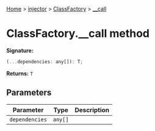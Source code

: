 [Home](./index) &gt; [injector](./injector.md) &gt; [ClassFactory](./injector.classfactory.md) &gt; [\_\_call](./injector.classfactory.__call.md)

# ClassFactory.\_\_call method


**Signature:**
```javascript
(...dependencies: any[]): T;
```
**Returns:** `T`

## Parameters

|  Parameter | Type | Description |
|  --- | --- | --- |
|  `dependencies` | `any[]` |  |

